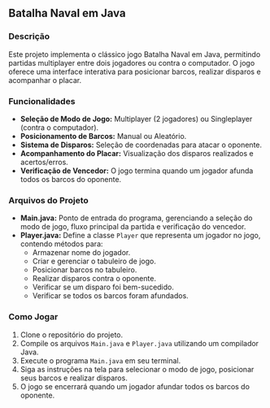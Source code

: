 ## Batalha Naval em Java

### Descrição

Este projeto implementa o clássico jogo Batalha Naval em Java, permitindo partidas multiplayer entre dois jogadores ou contra o computador. O jogo oferece uma interface interativa para posicionar barcos, realizar disparos e acompanhar o placar.

### Funcionalidades

* **Seleção de Modo de Jogo:** Multiplayer (2 jogadores) ou Singleplayer (contra o computador).
* **Posicionamento de Barcos:** Manual ou Aleatório.
* **Sistema de Disparos:** Seleção de coordenadas para atacar o oponente.
* **Acompanhamento do Placar:** Visualização dos disparos realizados e acertos/erros.
* **Verificação de Vencedor:** O jogo termina quando um jogador afunda todos os barcos do oponente.

### Arquivos do Projeto

* **Main.java:** Ponto de entrada do programa, gerenciando a seleção do modo de jogo, fluxo principal da partida e verificação do vencedor.
* **Player.java:** Define a classe `Player` que representa um jogador no jogo, contendo métodos para:
    * Armazenar nome do jogador.
    * Criar e gerenciar o tabuleiro de jogo.
    * Posicionar barcos no tabuleiro.
    * Realizar disparos contra o oponente.
    * Verificar se um disparo foi bem-sucedido.
    * Verificar se todos os barcos foram afundados.

### Como Jogar

1. Clone o repositório do projeto.
2. Compile os arquivos `Main.java` e `Player.java` utilizando um compilador Java.
3. Execute o programa `Main.java` em seu terminal.
4. Siga as instruções na tela para selecionar o modo de jogo, posicionar seus barcos e realizar disparos.
5. O jogo se encerrará quando um jogador afundar todos os barcos do oponente.


